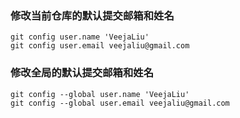 ### 修改当前仓库的默认提交邮箱和姓名
```shell
git config user.name 'VeejaLiu'
git config user.email veejaliu@gmail.com
```

### 修改全局的默认提交邮箱和姓名
```shell
git config --global user.name 'VeejaLiu'
git config --global user.email veejaliu@gmail.com
```